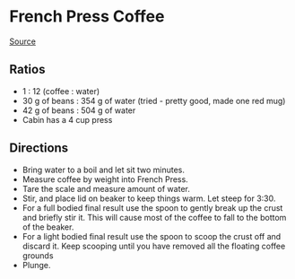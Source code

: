# French Press Coffee
[Source](https://handground.com/grind/how-to-use-a-french-press)

## Ratios
* 1 : 12 (coffee : water)
* 30 g of beans : 354 g of water (tried - pretty good, made one red mug)
* 42 g of beans : 504 g of water
* Cabin has a 4 cup press

## Directions
* Bring water to a boil and let sit two minutes.
* Measure coffee by weight into French Press.
* Tare the scale and measure amount of water.
* Stir, and place lid on beaker to keep things warm.  Let steep for 3:30.
* For a full bodied final result use the spoon to gently break up the crust and briefly stir it. This will cause most of the coffee to fall to the bottom of the beaker.
* For a light bodied final result use the spoon to scoop the crust off and discard it. Keep scooping until you have removed all the floating coffee grounds
* Plunge.
